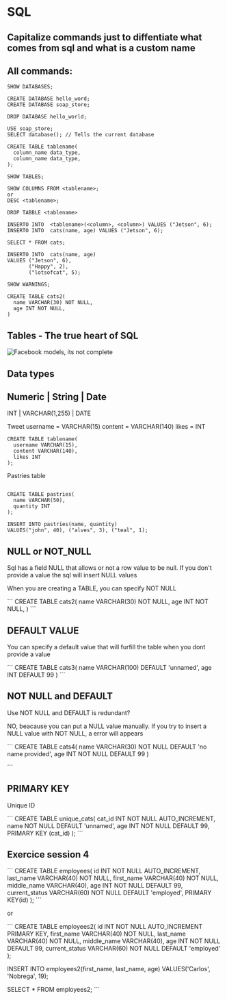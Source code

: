 # SQL

## Capitalize commands just to diffentiate what comes from sql and what is a custom name   
## All commands:   
```
SHOW DATABASES;

CREATE DATABASE hello_word;
CREATE DATABASE soap_store;

DROP DATABASE hello_world;

USE soap_store;
SELECT database(); // Tells the current database

CREATE TABLE tablename(
  column_name data_type,
  column_name data_type,  
);

SHOW TABLES;

SHOW COLUMNS FROM <tablename>;
or 
DESC <tablename>;

DROP TABBLE <tablename> 

INSERTO INTO  <tablename>(<column>, <column>) VALUES ("Jetson", 6);
INSERTO INTO  cats(name, age) VALUES ("Jetson", 6);

SELECT * FROM cats;

INSERTO INTO  cats(name, age) 
VALUES ("Jetson", 6),
       ("Happy", 2),
       ("lotsofcat", 5);
       
SHOW WARNINGS;

CREATE TABLE cats2(
  name VARCHAR(30) NOT NULL,
  age INT NOT NULL,
)
```

## Tables - The true heart of SQL  

<img src="https://upload.wikimedia.org/wikipedia/commons/9/95/Metamodel_of_Facebook.jpg" alt="Facebook models, its not complete"/>

## Data types

Numeric | String | Date
------------------------
INT | VARCHAR(1,255) | DATE

Tweet
username = VARCHAR(15)
content = VARCHAR(140)
likes = INT

```
CREATE TABLE tablename(
  username VARCHAR(15),
  content VARCHAR(140),
  likes INT
);

```

Pastries table

```

CREATE TABLE pastries(
  name VARCHAR(50),
  quantity INT
);

INSERT INTO pastries(name, quantity)
VALUES("john", 40), ("alves", 3), ("teal", 1);

```

## NULL or NOT_NULL
<p> Sql has a field NULL that allows or not a row value to be null. If you don't provide a value the sql will insert NULL values</p>
<p>When you are creating a TABLE, you can specify NOT NULL</p>
```
CREATE TABLE cats2(
  name VARCHAR(30) NOT NULL,
  age INT NOT NULL,
)
```


## DEFAULT VALUE 
<p>You can specify a default value that will furfill the table when you dont provide a value</p>

´´´
CREATE TABLE cats3(
  name VARCHAR(100) DEFAULT 'unnamed',
  age INT DEFAULT 99
)
´´´

## NOT NULL and DEFAULT

<p>Use NOT NULL and DEFAULT is redundant?</p>
<p>NO, beacause you can put a NULL value manually. If you try to insert a NULL value with NOT NULL, a error will appears</p>

´´´
CREATE TABLE cats4(
  name VARCHAR(30) NOT NULL DEFAULT 'no name provided',
  age INT NOT NULL DEFAULT 99
)

´´´

## PRIMARY KEY
<p>Unique ID</p>

´´´
CREATE TABLE unique_cats(
  cat_id INT NOT NULL AUTO_INCREMENT,
  name NOT NULL DEFAULT 'unnamed',
  age INT NOT NULL DEFAULT 99,
  PRIMARY KEY (cat_id)
);
´´´

## Exercice session 4

´´´
CREATE TABLE employees(
	id INT NOT NULL AUTO_INCREMENT,
	last_name VARCHAR(40) NOT NULL, 
	first_name VARCHAR(40) NOT NULL,
	middle_name VARCHAR(40),
	age INT NOT NULL DEFAULT 99,
	current_status VARCHAR(60) NOT NULL DEFAULT 'employed',
	PRIMARY KEY(id)
);
´´´

or 

´´´
CREATE TABLE employees2(
	id INT NOT NULL AUTO_INCREMENT PRIMARY KEY,
  first_name VARCHAR(40) NOT NULL,
	last_name VARCHAR(40) NOT NULL, 
	middle_name VARCHAR(40),
	age INT NOT NULL DEFAULT 99,
	current_status VARCHAR(60) NOT NULL DEFAULT 'employed'
);

INSERT INTO employees2(first_name, last_name, age)
VALUES('Carlos', 'Nobrega', 19);

SELECT * FROM employees2;
´´´


